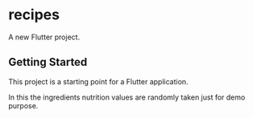 # recipes

A new Flutter project.

## Getting Started

This project is a starting point for a Flutter application.

In this the ingredients nutrition values are randomly taken just for demo purpose.
